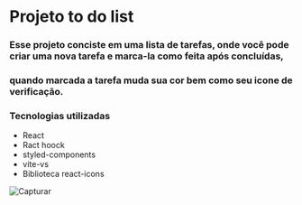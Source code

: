 # Projeto to do list 

### Esse projeto conciste em uma lista de tarefas, onde você pode criar uma nova tarefa e marca-la como feita após concluídas,
### quando marcada a tarefa muda sua cor bem como seu icone de verificação.

### Tecnologias utilizadas 
+ React
+ Ract hoock
+ styled-components
+ vite-vs
+ Biblioteca react-icons

![Capturar](https://user-images.githubusercontent.com/102987283/186791812-3676b7c7-411d-45a2-8647-746acc63dfc0.PNG)
